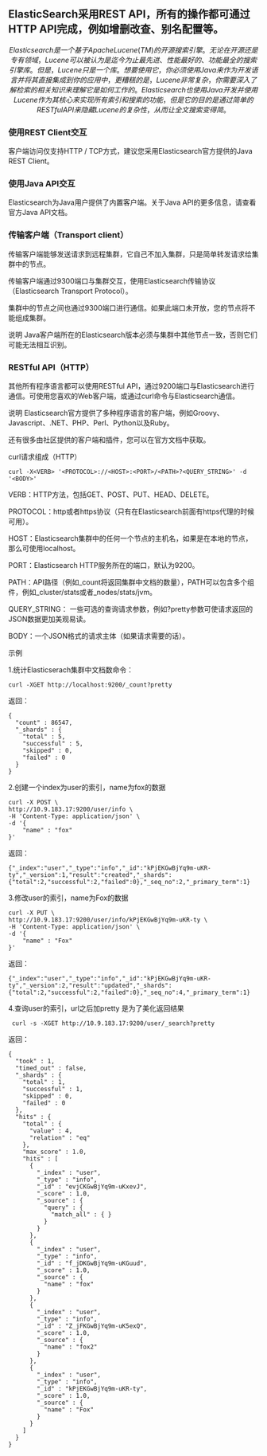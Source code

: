 ## ElasticSearch采用REST API，所有的操作都可通过HTTP API完成，例如增删改查、别名配置等。


```math
Elasticsearch是一个基于Apache Lucene(TM)的开源搜索引擎。

无论在开源还是专有领域， Lucene可以被认为是迄今为止最先进、性能最好的、功能最全的搜索引擎库。 

但是，Lucene只是一个库。想要使用它，你必须使用Java来作为开发语言并将其直接集成到 你的应用中，更糟糕的是，Lucene非常复杂，你需要深入了解检索的相关知识来理解它是如 何工作的。Elasticsearch也使用Java开发并使用Lucene作为其核心来实现所有索引和搜索的功能，
但是 它的目的是通过简单的 RESTful API 来隐藏Lucene的复杂性，从而让全文搜索变得简。
```

### 使用REST Client交互
客户端访问仅支持HTTP / TCP方式，建议您采用Elasticsearch官方提供的Java REST Client。

### 使用Java API交互
Elasticsearch为Java用户提供了内置客户端。关于Java API的更多信息，请查看官方Java API文档。

### 传输客户端（Transport client）

传输客户端能够发送请求到远程集群，它自己不加入集群，只是简单转发请求给集群中的节点。

传输客户端通过9300端口与集群交互，使用Elasticsearch传输协议（Elasticsearch Transport Protocol）。

集群中的节点之间也通过9300端口进行通信。如果此端口未开放，您的节点将不能组成集群。

说明 Java客户端所在的Elasticsearch版本必须与集群中其他节点一致，否则它们可能无法相互识别。
### RESTful API（HTTP）
其他所有程序语言都可以使用RESTful API，通过9200端口与Elasticsearch进行通信。可使用您喜欢的Web客户端，或通过curl命令与Elasticsearch通信。

说明
Elasticsearch官方提供了多种程序语言的客户端，例如Groovy、Javascript、.NET、PHP、Perl、Python以及Ruby。

还有很多由社区提供的客户端和插件，您可以在官方文档中获取。

curl请求组成（HTTP）

```
curl -X<VERB> '<PROTOCOL>://<HOST>:<PORT>/<PATH>?<QUERY_STRING>' -d '<BODY>'
```
VERB：HTTP方法，包括GET、POST、PUT、HEAD、DELETE。

PROTOCOL：http或者https协议（只有在Elasticsearch前面有https代理的时候可用）。

HOST：Elasticsearch集群中的任何一个节点的主机名，如果是在本地的节点，那么可使用localhost。

PORT：Elasticsearch HTTP服务所在的端口，默认为9200。

PATH：API路径（例如_count将返回集群中文档的数量），PATH可以包含多个组件，例如_cluster/stats或者_nodes/stats/jvm。

QUERY_STRING： 一些可选的查询请求参数，例如?pretty参数可使请求返回的JSON数据更加美观易读。

BODY：一个JSON格式的请求主体（如果请求需要的话）。

示例

1.统计Elasticserach集群中文档数命令：

```
curl -XGET http://localhost:9200/_count?pretty
```

返回：

```
{
  "count" : 86547,
  "_shards" : {
    "total" : 5,
    "successful" : 5,
    "skipped" : 0,
    "failed" : 0
  }
}
```

2.创建一个index为user的索引，name为fox的数据

```
curl -X POST \
http://10.9.183.17:9200/user/info \
-H 'Content-Type: application/json' \
-d '{
    "name" : "fox"
}'
```
返回：

```
{"_index":"user","_type":"info","_id":"kPjEKGwBjYq9m-uKR-ty","_version":1,"result":"created","_shards":{"total":2,"successful":2,"failed":0},"_seq_no":2,"_primary_term":1}
```

3.修改user的索引，name为Fox的数据

```
curl -X PUT \
http://10.9.183.17:9200/user/info/kPjEKGwBjYq9m-uKR-ty \
-H 'Content-Type: application/json' \
-d '{
    "name" : "Fox"
}'
```
返回：

```
{"_index":"user","_type":"info","_id":"kPjEKGwBjYq9m-uKR-ty","_version":2,"result":"updated","_shards":{"total":2,"successful":2,"failed":0},"_seq_no":4,"_primary_term":1}
```

4.查询user的索引，url之后加pretty 是为了美化返回结果

```
 curl -s -XGET http://10.9.183.17:9200/user/_search?pretty

```
返回：

```
{
  "took" : 1,
  "timed_out" : false,
  "_shards" : {
    "total" : 1,
    "successful" : 1,
    "skipped" : 0,
    "failed" : 0
  },
  "hits" : {
    "total" : {
      "value" : 4,
      "relation" : "eq"
    },
    "max_score" : 1.0,
    "hits" : [
      {
        "_index" : "user",
        "_type" : "info",
        "_id" : "evjCKGwBjYq9m-uKxevJ",
        "_score" : 1.0,
        "_source" : {
          "query" : {
            "match_all" : { }
          }
        }
      },
      {
        "_index" : "user",
        "_type" : "info",
        "_id" : "f_jDKGwBjYq9m-uKGuud",
        "_score" : 1.0,
        "_source" : {
          "name" : "fox"
        }
      },
      {
        "_index" : "user",
        "_type" : "info",
        "_id" : "Z_jFKGwBjYq9m-uK5exQ",
        "_score" : 1.0,
        "_source" : {
          "name" : "fox2"
        }
      },
      {
        "_index" : "user",
        "_type" : "info",
        "_id" : "kPjEKGwBjYq9m-uKR-ty",
        "_score" : 1.0,
        "_source" : {
          "name" : "Fox"
        }
      }
    ]
  }
}
```
